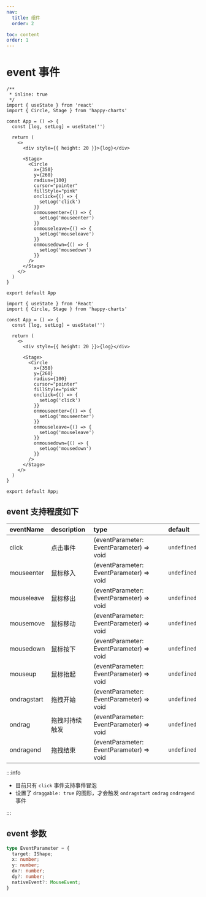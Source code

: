 ```yaml
---
nav: 
  title: 组件
  order: 2

toc: content
order: 1
---
```


# event 事件

```tsx
/**
 * inline: true
 */
import { useState } from 'react'
import { Circle, Stage } from 'happy-charts'

const App = () => {
  const [log, setLog] = useState('')

  return (
    <>
      <div style={{ height: 20 }}>{log}</div>

      <Stage>
        <Circle
          x={350}
          y={260}
          radius={100}
          cursor="pointer"
          fillStyle="pink"
          onclick={() => {
            setLog('click')
          }}
          onmouseenter={() => {
            setLog('mouseenter')
          }}
          onmouseleave={() => {
            setLog('mouseleave')
          }}
          onmousedown={() => {
            setLog('mousedown')
          }}
        />
      </Stage>
    </>
  )
}

export default App
```

```tsx | pure
import { useState } from 'React'
import { Circle, Stage } from 'happy-charts'

const App = () => {
  const [log, setLog] = useState('')

  return (
    <>
      <div style={{ height: 20 }}>{log}</div>

      <Stage>
        <Circle
          x={350}
          y={260}
          radius={100}
          cursor="pointer"
          fillStyle="pink"
          onclick={() => {
            setLog('click')
          }}
          onmouseenter={() => {
            setLog('mouseenter')
          }}
          onmouseleave={() => {
            setLog('mouseleave')
          }}
          onmousedown={() => {
            setLog('mousedown')
          }}
        />
      </Stage>
    </>
  )
}

export default App;
```

## event 支持程度如下

| eventName   | description    | type                                     | default     |
| :---------- | :------------- | :--------------------------------------- | :---------- |
| click       | 点击事件       | (eventParameter: EventParameter) => void | `undefined` |
| mouseenter  | 鼠标移入       | (eventParameter: EventParameter) => void | `undefined` |
| mouseleave  | 鼠标移出       | (eventParameter: EventParameter) => void | `undefined` |
| mousemove   | 鼠标移动       | (eventParameter: EventParameter) => void | `undefined` |
| mousedown   | 鼠标按下       | (eventParameter: EventParameter) => void | `undefined` |
| mouseup     | 鼠标抬起       | (eventParameter: EventParameter) => void | `undefined` |
| ondragstart | 拖拽开始       | (eventParameter: EventParameter) => void | `undefined` |
| ondrag      | 拖拽时持续触发 | (eventParameter: EventParameter) => void | `undefined` |
| ondragend   | 拖拽结束       | (eventParameter: EventParameter) => void | `undefined` |

:::info

- 目前只有 `click` 事件支持事件冒泡
- 设置了 `draggable: true` 的图形，才会触发 `ondragstart` `ondrag` `ondragend` 事件

:::

## event 参数

```ts
type EventParameter = {
  target: IShape;
  x: number;
  y: number;
  dx?: number;
  dy?: number;
  nativeEvent?: MouseEvent;
}
```

